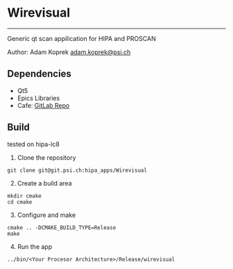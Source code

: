 # Wirevisual

---

Generic qt scan appilication for HIPA and PROSCAN

Author: Adam Koprek adam.koprek@psi.ch

## Dependencies

- Qt5
- Epics Libraries
- Cafe: [GitLab Repo](https://git.psi.ch/cafe)

## Build

tested on hipa-lc8

1. Clone the repository
  
  ```shell
  git clone git@git.psi.ch:hipa_apps/Wirevisual
  ```
  
2. Create a build area
  
  ```shell
  mkdir cmake
  cd cmake
  ```
  
3. Configure and make
  
  ```shell
  cmake .. -DCMAKE_BUILD_TYPE=Release
  make
  ```
  
4. Run the app
  
  ```shell
  ../bin/<Your Procesor Architecture>/Release/wirevisual
  ```
